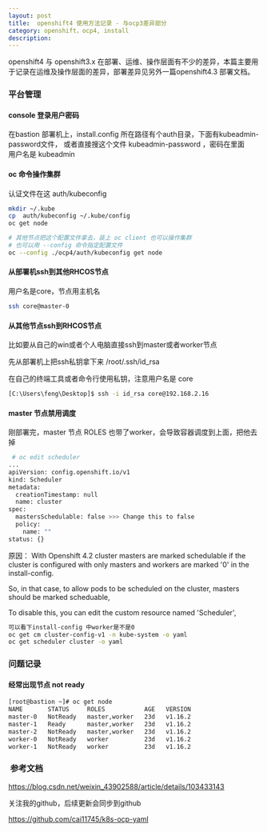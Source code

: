 ```yaml
---
layout: post
title:  openshift4 使用方法记录 - 与ocp3差异部分
category: openshift，ocp4, install 
description: 
---
```


openshift4 与 openshift3.x 在部署、运维、操作层面有不少的差异，本篇主要用于记录在运维及操作层面的差异，部署差异见另外一篇openshift4.3 部署文档。


### 平台管理

#### console 登录用户密码
在bastion 部署机上，install.config 所在路径有个auth目录，下面有kubeadmin-password文件， 或者直接搜这个文件 kubeadmin-password ，密码在里面  
用户名是 kubeadmin

#### oc 命令操作集群
认证文件在这 auth/kubeconfig

```bash
mkdir ~/.kube
cp  auth/kubeconfig ~/.kube/config
oc get node

# 其他节点把这个配置文件拿去，装上 oc client 也可以操作集群
# 也可以用 --config 命令指定配置文件
oc --config ./ocp4/auth/kubeconfig get node
```

#### 从部署机ssh到其他RHCOS节点

用户名是core，节点用主机名
```bash
ssh core@master-0 
```

#### 从其他节点ssh到RHCOS节点
比如要从自己的win或者个人电脑直接ssh到master或者worker节点

先从部署机上把ssh私钥拿下来 /root/.ssh/id_rsa

在自己的终端工具或者命令行使用私钥，注意用户名是 core

```bash
[C:\Users\feng\Desktop]$ ssh -i id_rsa core@192.168.2.16

```

#### master 节点禁用调度
刚部署完，master 节点 ROLES 也带了worker，会导致容器调度到上面，把他去掉

```bash
 # oc edit scheduler
...
apiVersion: config.openshift.io/v1
kind: Scheduler
metadata:
  creationTimestamp: null
  name: cluster
spec:
  mastersSchedulable: false >>> Change this to false
  policy:
    name: ""
status: {}
```

原因： 
With Openshift 4.2 cluster masters are marked schedulable if the cluster is configured with only masters and workers are marked '0' in the install-config.

So, in that case, to allow pods to be scheduled on the cluster, masters should be marked scheduable,

To disable this, you can edit the custom resource named 'Scheduler',

```bash
可以看下install-config 中worker是不是0
oc get cm cluster-config-v1 -n kube-system -o yaml
oc get scheduler cluster -o yaml
```

#### 


### 问题记录
#### 经常出现节点 not ready

```bash
[root@bastion ~]# oc get node
NAME       STATUS     ROLES           AGE   VERSION
master-0   NotReady   master,worker   23d   v1.16.2
master-1   Ready      master,worker   23d   v1.16.2
master-2   NotReady   master,worker   23d   v1.16.2
worker-0   NotReady   worker          23d   v1.16.2
worker-1   NotReady   worker          23d   v1.16.2

```

###  参考文档
https://blog.csdn.net/weixin_43902588/article/details/103433143


关注我的github，后续更新会同步到github

https://github.com/cai11745/k8s-ocp-yaml

